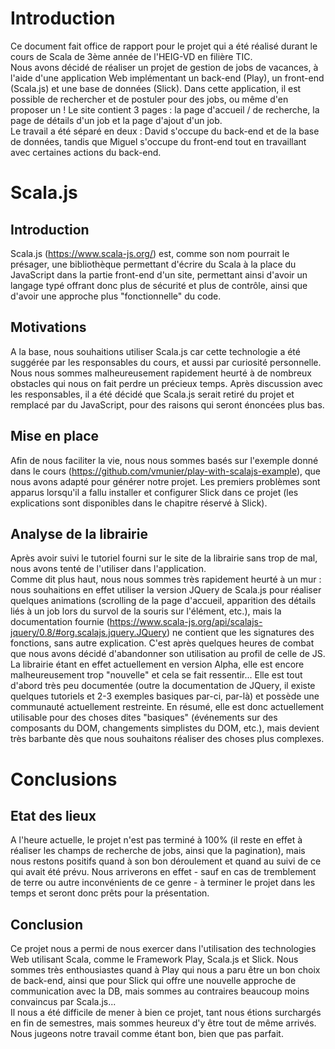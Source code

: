 # Introduction
Ce document fait office de rapport pour le projet qui a été réalisé durant le cours de Scala de 3ème année de l'HEIG-VD en filière TIC.  
Nous avons décidé de réaliser un projet de gestion de jobs de vacances, à l'aide d'une application Web implémentant un back-end (Play), un front-end (Scala.js) et une base de données (Slick). Dans cette application, il est possible de rechercher et de postuler pour des jobs, ou même d'en proposer un ! Le site contient 3 pages : la page d'accueil / de recherche, la page de détails d'un job et la page d'ajout d'un job.  
Le travail a été séparé en deux : David s'occupe du back-end et de la base de données, tandis que Miguel s'occupe du front-end tout en travaillant avec certaines actions du back-end.

# Scala.js
## Introduction
Scala.js (https://www.scala-js.org/) est, comme son nom pourrait le présager, une bibliothèque permettant d'écrire du Scala à la place du JavaScript dans la partie front-end d'un site, permettant ainsi d'avoir un langage typé offrant donc plus de sécurité et plus de contrôle, ainsi que d'avoir une approche plus "fonctionnelle" du code.
## Motivations
A la base, nous souhaitions utiliser Scala.js car cette technologie a été suggérée par les responsables du cours, et aussi par curiosité personnelle.  
Nous nous sommes malheureusement rapidement heurté à de nombreux obstacles qui nous on fait perdre un précieux temps. Après discussion avec les responsables, il a été décidé que Scala.js serait retiré du projet et remplacé par du JavaScript, pour des raisons qui seront énoncées plus bas.
## Mise en place
Afin de nous faciliter la vie, nous nous sommes basés sur l'exemple donné dans le cours (https://github.com/vmunier/play-with-scalajs-example), que nous avons adapté pour générer notre projet. Les premiers problèmes sont apparus lorsqu'il a fallu installer et configurer Slick dans ce projet (les explications sont disponibles dans le chapitre réservé à Slick).
## Analyse de la librairie
Après avoir suivi le tutoriel fourni sur le site de la librairie sans trop de mal, nous avons tenté de l'utiliser dans l'application.  
Comme dit plus haut, nous nous sommes très rapidement heurté à un mur : nous souhaitions en effet utiliser la version JQuery de Scala.js pour réaliser quelques animations (scrolling de la page d'accueil, apparition des détails liés à un job lors du survol de la souris sur l'élément, etc.), mais la documentation fournie (https://www.scala-js.org/api/scalajs-jquery/0.8/#org.scalajs.jquery.JQuery) ne contient que les signatures des fonctions, sans autre explication. C'est après quelques heures de combat que nous avons décidé d'abandonner son utilisation au profil de celle de JS.  
La librairie étant en effet actuellement en version Alpha, elle est encore malheureusement trop "nouvelle" et cela se fait ressentir... Elle est tout d'abord très peu documentée (outre la documentation de JQuery, il existe quelques tutoriels et 2-3 exemples basiques par-ci, par-là) et possède une communauté actuellement restreinte. En résumé, elle est donc actuellement utilisable pour des choses dites "basiques" (événements sur des composants du DOM, changements simplistes du DOM, etc.), mais devient très barbante dès que nous souhaitons réaliser des choses plus complexes.

# Conclusions
## Etat des lieux
A l'heure actuelle, le projet n'est pas terminé à 100% (il reste en effet à réaliser les champs de recherche de jobs, ainsi que la pagination), mais nous restons positifs quand à son bon déroulement et quand au suivi de ce qui avait été prévu. Nous arriverons en effet - sauf en cas de tremblement de terre ou autre inconvénients de ce genre - à terminer le projet dans les temps et seront donc prêts pour la présentation.

## Conclusion
Ce projet nous a permi de nous exercer dans l'utilisation des technologies Web utilisant Scala, comme le Framework Play, Scala.js et Slick. Nous sommes très enthousiastes quand à Play qui nous a paru être un bon choix de back-end, ainsi que pour Slick qui offre une nouvelle approche de communication avec la DB, mais sommes au contraires beaucoup moins convaincus par Scala.js...  
Il nous a été difficile de mener à bien ce projet, tant nous étions surchargés en fin de semestres, mais sommes heureux d'y être tout de même arrivés.  
Nous jugeons notre travail comme étant bon, bien que pas parfait.
